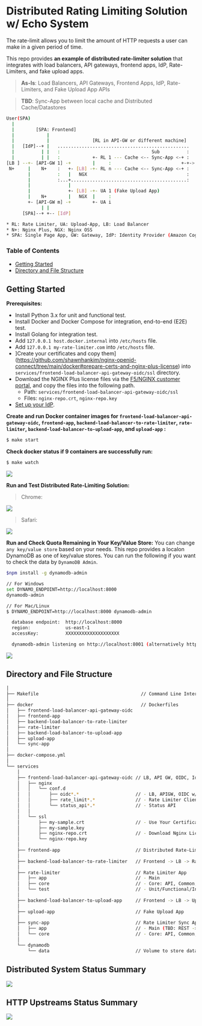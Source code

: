 # Distributed Rating Limiting Solution w/ Echo System
The rate-limit allows you to limit the amount of HTTP requests a user can make in a given period of time.

This repo provides **an example of distributed rate-limiter solution** that integrates with load balancers, API gateways, frontend apps, IdP, Rate-Limiters, and fake upload apps. 

> **As-Is**: Load Balancers, API Gateways, Frontend Apps, IdP, Rate-Limiters, and Fake Upload App APIs

> **TBD**: Sync-App between local cache and Distributed Cache/Datastores

```bash
User(SPA)
  |            
  |        [SPA: Frontend]
  |            |                                                        
  |            |                [RL in API-GW or different machine]             Pub
  |   [IdP]--+ |   .................................................    +----> [Sync-App 1..j]
  |          | |   :                                  Sub          :    |       1) Event
  |          | |   :            +- RL 1 --- Cache <-- Sync-App <-+ :    V       2) Regulary
[LB ] --+- [API-GW 1] -+        |     :                          +-+-> [LB] -+ 
 N+     |    N+    :   +- [LB] -+- RL n --- Cache <-- Sync-App <-+ :         +- Cache 1
        |          :   |   NGX                                     :         |        :
        |          :...+...........................................:         +- Cache k
        |              |                                                     |
        |              +- [LB] -+- UA 1 (Fake Upload App)                    +- Datastore 1
        |    N+        |   NGX  |     :                                      |            :
        +- [API-GW m] -+        +- UA i                                      |  Datastore l
             | |                                                             +- (Key/Value)
      [SPA]--+ +-- [IdP]                                                     

* RL: Rate Limiter, UA: Upload-App, LB: Load Balancer
* N+: Nginx Plus, NGX: Nginx OSS
* SPA: Single Page App, GW: Gateway, IdP: Identity Provider (Amazon Cognito)
```

### Table of Contents
- [Getting Started](#getting-started)
- [Directory and File Structure](#directory-and-file-structure)


## Getting Started

**Prerequisites:**
- Install Python 3.x for unit and functional test.
- Install Docker and Docker Compose for integration, end-to-end (E2E) test.
- Install Golang for integration test.
- Add `127.0.0.1 host.docker.internal` into `/etc/hosts` file.
- Add `127.0.0.1 my-rate-limiter.com` into `/etc/hosts` file.
- ]Create your certificates and copy them](https://github.com/shawnhankim/nginx-openid-connect/tree/main/docker#prepare-certs-and-nginx-plus-license) into `services/frontend-load-balancer-api-gateway-oidc/ssl` directory.
- Download the NGINX Plus license files via the [F5/NGINX customer portal](https://cs.nginx.com/?_ga=2.268586425.912746048.1620625839-85838359.1596947109), and copy the files into the following path.
  - Path: `services/frontend-load-balancer-api-gateway-oidc/ssl`
  - Files: `nginx-repo.crt`, `nginx-repo.key`
- [Set up your IdP](https://github.com/shawnhankim/nginx-openid-connect/#configuring-your-idp).


**Create and run Docker container images for `frontend-load-balancer-api-gateway-oidc`, `frontend-app`, `backend-load-balancer-to-rate-limiter`, `rate-limiter`, `backend-load-balancer-to-upload-app`, and `upload-app` :**
```bash
$ make start
``` 

**Check docker status if 9 containers are successfully run:**
```bash
$ make watch
``` 
![](./img/docker_ps_distributed_rate_limiting_system.png)

**Run and Test Distributed Rate-Limiting Solution:**

> Chrome:

  ![](./img/distributed_rate_limiting_test_tool_chrome.png)

> Safari:

  ![](./img/distributed_rate_limiting_test_tool_safari.png)


**Run and Check Quota Remaining in Your Key/Value Store:**
You can change `any key/value store` based on your needs. This repo provides a localon DynamoDB as one of key/value stores. You can run the following if you want to check the data by `DynamoDB Admin`.

```bash
$npm install -g dynamodb-admin

// For Windows
set DYNAMO_ENDPOINT=http://localhost:8000
dynamodb-admin

// For Mac/Linux
$ DYNAMO_ENDPOINT=http://localhost:8000 dynamodb-admin

  database endpoint:  http://localhost:8000
  region:             us-east-1
  accessKey:          XXXXXXXXXXXXXXXXXXXX

  dynamodb-admin listening on http://localhost:8001 (alternatively http://0.0.0.0:8001)
```

![](./img/dynamodb_admin.png)


## Directory and File Structure

```bash
│
├── Makefile                                      // Command Line Interfaces
│
├── docker                                        // Dockerfiles
│   ├── frontend-load-balancer-api-gateway-oidc
│   ├── frontend-app
│   ├── backend-load-balancer-to-rate-limiter
│   ├── rate-limiter
│   ├── backend-load-balancer-to-upload-app
│   ├── upload-app
│   └── sync-app
│
├── docker-compose.yml
│
└── services
    │
    ├── frontend-load-balancer-api-gateway-oidc // LB, API GW, OIDC, IdP, Rate-Limiter Client
    │   ├── nginx
    │   │   └── conf.d
    │   │       ├── oidc*.*                     // - LB, APIGW, OIDC w/ Frontend, Backend Main
    │   │       ├── rate_limit*.*               // - Rate Limiter Client
    │   │       └── status_api*.*               // - Status API
    │   │   
    │   └── ssl              
    │       ├── my-sample.crt                   // - Use Your Certificates
    │       ├── my-sample.key
    │       ├── nginx-repo.crt                  // - Download Nginx License
    │       └── nginx-repo.key
    │           
    ├── frontend-app                            // Distributed Rate-Limiting Test UI
    │   
    ├── backend-load-balancer-to-rate-limiter   // Frontend -> LB -> Rate Limiters (API)
    │   
    ├── rate-limiter                            // Rate Limiter App
    │   ├── app                                 // - Main
    │   ├── core                                // - Core: API, Common, Algorithm
    │   └── test                                // - Unit/Functional/Integration/E2E Test (In pgoress)
    │       
    ├── backend-load-balancer-to-upload-app     // Frontend -> LB -> Upload Apps (API)
    │
    ├── upload-app                              // Fake Upload App
    │
    ├── sync-app                                // Rate Limiter Sync App between API GWs and Key/Value store
    │   ├── app                                 // - Main (TBD: REST -> Message Bus)
    │   └── core                                // - Core: API, Common, Key/Value Store Lib
    │
    └── dynamodb                                
        └── data                                // Volume to store data rather than memory for testing
```

## Distributed System Status Summary

![](./img/nginx_status_summary.png)

## HTTP Upstreams Status Summary

![](./img/nginx_status_upstreams.png)
